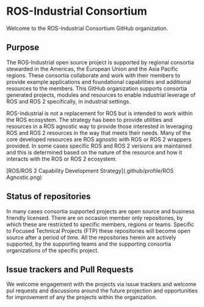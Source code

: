 # ROS-Industrial Consortium

Welcome to the ROS-Industrial Consortium GitHub organization.

## Purpose

The ROS-Industrial open source project is supported by regional consortia stewarded in the Americas, the European Union and the Asia Pacific regions. These consortia collaborate and work with their members to provide example applications and foundational capabilities and additional resources to the members. This GitHub organization supports consortia generated projects, modules and resources to enable industrial leverage of ROS and ROS 2 specifically, in industrial settings.

ROS-Industrial is not a replacement for ROS but is intended to work within the ROS ecosystem. The strategy has been to provide utilities and resources in a ROS agnostic way to provide those interested in leveraging ROS and ROS 2 resources in the way that meets their needs. Many of the core developed resources are ROS agnostic with ROS or ROS 2 wrappers provided. In some cases specific ROS and ROS 2 versions are maintained and this is determined based on the nature of the resource and how it interacts with the ROS or ROS 2 ecosystem.

[ROS/ROS 2 Capability Development Strategy](.github/profile/ROS Agnostic.png)

## Status of repositories

In many cases consortia supported projects are open source and business friendly licensed. There are on occasion member only repositories, by which these are restricted to specific members, regions or teams. Specific to Focused Technical Projects (FTP) these repositories will become open source after a period of time. All the repositories herein are actively supported, by the supporting teams and the supporting consortia organizations of the specific project.

## Issue trackers and Pull Requests

We welcome engagement with the projects via issue trackers and welcome pul requests and discussions around the future projection and opportunities for improvement of any the projects within the organization.

